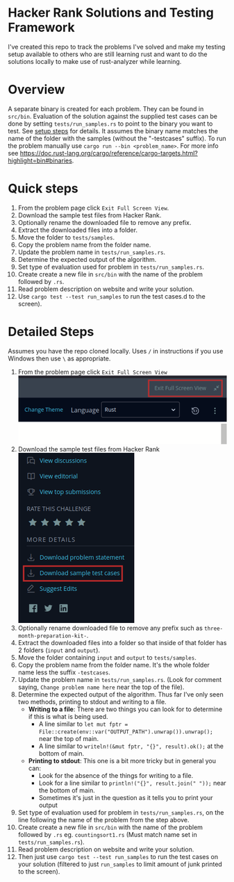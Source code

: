 # Hacker Rank Solutions and Testing Framework

I've created this repo to track the problems I've solved and make my testing setup available to others who are still learning rust and want to do the solutions locally to make use of rust-analyzer while learning.

# Overview

A separate binary is created for each problem. They can be found in `src/bin`. Evaluation of the solution against the supplied test cases can be done by setting `tests/run_samples.rs` to point to the binary you want to test. See [setup steps](#detailed-steps) for details. It assumes the binary name matches the name of the folder with the samples (without the "-testcases" suffix). To run the problem manually use `cargo run --bin <problem_name>`. For more info see <https://doc.rust-lang.org/cargo/reference/cargo-targets.html?highlight=bin#binaries>.

# Quick steps
1. From the problem page click `Exit Full Screen View`.
2. Download the sample test files from Hacker Rank.
3. Optionally rename the downloaded file to remove any prefix.
4. Extract the downloaded files into a folder.
5. Move the folder to `tests/samples`.
6. Copy the problem name from the folder name.
7. Update the problem name in `tests/run_samples.rs`.
8. Determine the expected output of the algorithm.
9. Set type of evaluation used for problem in `tests/run_samples.rs`.
10. Create create a new file in `src/bin` with the name of the problem followed by `.rs`.
11. Read problem description on website and write your solution.
12. Use `cargo test --test run_samples` to run the test cases.d to the screen).

# Detailed Steps

Assumes you have the repo cloned locally. Uses `/` in instructions if you use Windows then use `\` as appropriate.

1. From the problem page click `Exit Full Screen View`\
  ![Exit Full Screen](imgs/exit_full_scr.png)
2. Download the sample test files from Hacker Rank\
  ![Sample Test Cases](imgs/sample_test_cases.png)
3. Optionally rename downloaded file to remove any prefix such as `three-month-preparation-kit-`.
4. Extract the downloaded files into a folder so that inside of that folder has 2 folders (`input` and `output`).
5. Move the folder containing `input` and `output` to `tests/samples`.
6. Copy the problem name from the folder name. It's the whole folder name less the suffix `-testcases`.
7. Update the problem name in `tests/run_samples.rs`. (Look for comment saying, `Change problem name here` near the top of the file).
8. Determine the expected output of the algorithm. Thus far I've only seen two methods, printing to stdout and writing to a file.
   - **Writing to a file**: There are two things you can look for to determine if this is what is being used.
     - A line similar to `let mut fptr = File::create(env::var("OUTPUT_PATH").unwrap()).unwrap();` near the top of main.
     - A line similar to `writeln!(&mut fptr, "{}", result).ok();` at the bottom of main.
   - **Printing to stdout**: This one is a bit more tricky but in general you can:
     - Look for the absence of the things for writing to a file.
     - Look for a line similar to `println!("{}", result.join(" "));` near the bottom of main.
     - Sometimes it's just in the question as it tells you to print your output
9. Set type of evaluation used for problem in `tests/run_samples.rs`, on the line following the name of the problem from the step above.
10. Create create a new file in `src/bin` with the name of the problem followed by `.rs` eg. `countingsort1.rs` (Must match name set in `tests/run_samples.rs`).
11. Read problem description on website and write your solution.
12. Then just use `cargo test --test run_samples` to run the test cases on your solution (filtered to just `run_samples` to limit amount of junk printed to the screen).